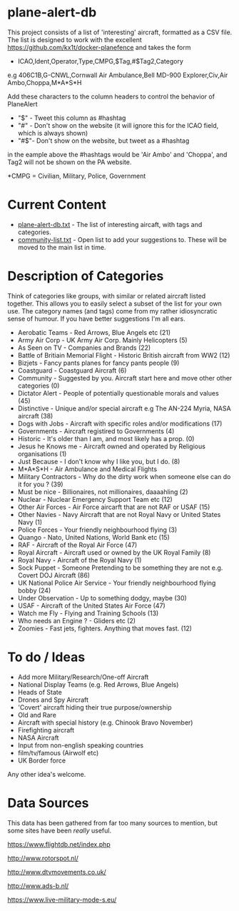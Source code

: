 # plane-alert-db
This project consists of a list of 'interesting' aircraft, formatted as a CSV file. The list is designed to work with the excellent https://github.com/kx1t/docker-planefence and takes the form 

- ICAO,Ident,Operator,Type,CMPG,$Tag,#$Tag2,Category

e.g 406C1B,G-CNWL,Cornwall Air Ambulance,Bell MD-900 Explorer,Civ,Air Ambo,Choppa,M\*A\*S\*H 

Add these characters to the column headers to control the behavior of PlaneAlert

- "$" \- Tweet this column as #hashtag
- "#" \- Don't show on the website (it will ignore this for the ICAO field, which is always shown)
- "#$"\- Don't show on the website, but tweet as a #hashtag

in the eample above the #hashtags would be 'Air Ambo' and 'Choppa', and Tag2 will not be shown on the PA website.

\*CMPG = Civilian, Military, Police, Government

# Current Content

- [plane-alert-db.txt](https://github.com/Sportsbadger/plane-alert-db/blob/main/plane-alert-db.txt) - The list of interesting aircaft, with tags and categories.
- [community-list.txt](https://github.com/Sportsbadger/plane-alert-db/blob/main/community-list) - Open list to add your suggestions to. These will be moved to the main list in time.  


# Description of Categories	   

Think of categories like groups, with similar or related aircraft listed together. This allows you to easily select a subset of the list for your own use. The category names (and tags) come from my rather idiosyncratic sense of humour. If you have better suggestions I'm all ears.

- Aerobatic Teams \- Red Arrows, Blue Angels etc (21)
- Army Air Corp \- UK Army Air Corp. Mainly Helicopters (5)
- As Seen on TV \- Companies and Brands (22)
- Battle of Britiain Memorial Flight \- Historic British aircraft from WW2 (12)
- Bizjets \- Fancy pants planes for fancy pants people (9)
- Coastguard \- Coastguard Aircraft (6)
- Community \- Suggested by you. Aircraft start here and move other other categories (0)
- Dictator Alert \- People of potentially questionable morals and values (45)
- Distinctive \- Unique and/or special aircraft e.g The AN-224 Myria, NASA aircraft (38)
- Dogs with Jobs \- Aircraft with specific roles and/or modifications (17)
- Governments \- Aircraft registired to Governments (4)
- Historic \- It's older than I am, and most likely has a prop. (0)
- Jesus he Knows me \- Aircraft owned and operated by Religious organisations (1)
- Just Because \- I don't know why I like you, but I do. (8)
- M\*A\*S\*H \- Air Ambulance and Medical Flights
- Military Contractors \- Why do the dirty work when someone else can do it for you ? (39)
- Must be nice \- Billionaires, not millionaires, daaaahling (2)
- Nuclear \- Nuclear Emergency Support Team etc (12)
- Other Air Forces \- Air Force aircarft that are not RAF or USAF (15)
- Other Navies \- Navy Aircraft that are not Royal Navy or United States Navy (1)
- Police Forces \- Your friendly neighbourhood flying <insert local colloquialism here> (3)
- Quango \- Nato, United Nations, World Bank etc (15)
- RAF \- Aircraft of the Royal Air Force (47)
- Royal Aircraft \- Aircraft used or owned by the UK Royal Family (8)
- Royal Navy \- Aircraft of the Royal Navy (1)
- Sock Puppet \- Someone Pretending to be something they are not e.g. Covert DOJ Aircraft (86)
- UK National Police Air Service \- Your friendly neighbourhood flying bobby (24)
- Under Observation \- Up to something dodgy, maybe (30)
- USAF \- Aircraft of the United States Air Force (47)
- Watch me Fly \- Flying and Training Schools (13)
- Who needs an Engine ? \- Gliders etc (2)
- Zoomies \- Fast jets, fighters. Anything that moves fast. (12)


# To do / Ideas

- Add more Military/Research/One-off Aircraft
- National Display Teams (e.g. Red Arrows, Blue Angels)
- Heads of State
- Drones and Spy Aircraft
- 'Covert' aircraft hiding their true purpose/ownership
- Old and Rare
- Aircraft with special history (e.g. Chinook Bravo November)
- Firefighting aircraft
- NASA Aircraft
- Input from non-english speaking countries
- film/tv/famous (Airwolf etc)
- UK Border force

Any other idea's welcome.

# Data Sources

This data has been gathered from far too many sources to mention, but some sites have been *really* useful.

https://www.flightdb.net/index.php

http://www.rotorspot.nl/

http://www.dtvmovements.co.uk/

http://www.ads-b.nl/

https://www.live-military-mode-s.eu/
